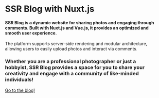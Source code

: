 # SSR Blog with Nuxt.js
#### SSR Blog is a dynamic website for sharing photos and engaging through comments. Built with Nuxt.js and Vue.js, it provides an optimized and smooth user experience.

The platform supports server-side rendering and modular architecture, allowing users to easily upload photos and interact via comments.

### Whether you are a professional photographer or just a hobbyist, SSR Blog provides a space for you to share your creativity and engage with a community of like-minded individuals!

[Go to the blog!](https://blog-nuxt-js.vercel.app/)
